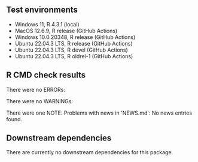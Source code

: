 ## Test environments
* Windows 11, R 4.3.1 (local)
* MacOS 12.6.9, R release (GitHub Actions)
* Windows 10.0.20348, R release (GitHub Actions)
* Ubuntu 22.04.3 LTS, R release (GitHub Actions)
* Ubuntu 22.04.3 LTS, R devel (GitHub Actions)
* Ubuntu 22.04.3 LTS, R oldrel-1 (GitHub Actions)


## R CMD check results
There were no ERRORs:

There were no WARNINGs:

There were one NOTE:
  Problems with news in 'NEWS.md':
  No news entries found.

## Downstream dependencies
There are currently no downstream dependencies for this package.
